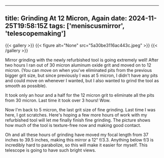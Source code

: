 
---
title: Grinding At 12 Micron, Again
date: 2024-11-25T19:58:15Z
tags: ['meniscusmirror', 'telescopemaking']
---

{{< gallery >}}
{{< figure alt="None" src="5a30be3116ac443c.jpeg" >}}
{{< /gallery >}}

Mirror grinding with the newly refurbished tool is going extremely well! After two hours I ran out of 30 micron aluminum oxide grit and moved on to 12 micron. (You can move on when you've eliminated pits from the previous bigger grit size, but since previously I was at 5 micron, I didn't have any pits and could move on whenever I wanted, but I also wanted to grind the tool as smooth as possible).

It took only an hour and a half for the 12 micron grit to eliminate all the pits from 30 micron. Last time it took over 3 hours! Wow.

Now I'm back to 5 micron, the last grit size of fine grinding. Last time I was here, I got scratches. Here's hoping a few more hours of work with my refurbished tool will let me finally finish fine grinding. The picture shows how much of the tool is texture-free now and making good contact.

Oh and all these hours of grinding have moved my focal length from 37 inches to 39.5 inches, making this mirror a 12" f/3.3. Anything below f/3 is incredibly hard to parabolize, so this will make it easier for myself. This telescope is going to have such bright views.

 
